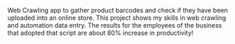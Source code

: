 Web Crawling app to gather product barcodes and check if they have been uploaded into an online store.
This project shows my skills in web crawling and automation data entry.
The results for the employees of the business that adopted that script are about
80% increase in productivity!
